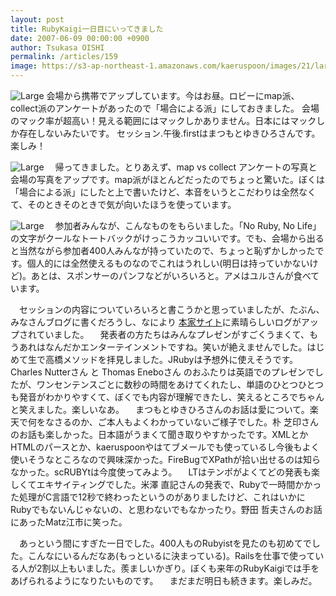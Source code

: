 ```yaml
---
layout: post
title: RubyKaigi一日目にいってきました
date: 2007-06-09 00:00:00 +0900
author: Tsukasa OISHI
permalink: /articles/159
image: https://s3-ap-northeast-1.amazonaws.com/kaeruspoon/images/21/large.JPG?1300872347
---
```


![Large](https://s3-ap-northeast-1.amazonaws.com/kaeruspoon/images/21/large.JPG?1300872347)
会場から携帯でアップしています。今はお昼。ロビーにmap派、collect派のアンケートがあったので「場合による派」にしておきました。
会場のマック率が超高い！見える範囲にはマックしかありません。日本にはマックしか存在しないみたいです。
セッション.午後.firstはまつもとゆきひろさんです。楽しみ！

![Large](https://s3-ap-northeast-1.amazonaws.com/kaeruspoon/images/22/large.JPG?1300872419)
　帰ってきました。とりあえず、map vs collect アンケートの写真と会場の写真をアップです。map派がほとんどだったのでちょっと驚いた。ぼくは「場合による派」にしたと上で書いたけど、本音をいうとこだわりは全然なくて、そのときそのときで気が向いたほうを使っています。

![Large](https://s3-ap-northeast-1.amazonaws.com/kaeruspoon/images/23/large.JPG?1300872439)
　参加者みんなが、こんなものをもらいました。「No Ruby, No Life」の文字がクールなトートバックがけっこうカッコいいです。でも、会場から出ると当然ながら参加者400人みんなが持っていたので、ちょっと恥ずかしかったです。個人的には全然使えるものなのでこれはうれしい(明日は持っていかないけど)。あとは、スポンサーのパンフなどがいろいろと。アメはユルさんが食べています。

　セッションの内容についていろいろと書こうかと思っていましたが、たぶん、みなさんブログに書くだろうし、なにより [本家サイト](http://jp.rubyist.net/RubyKaigi2007/Log.html)に素晴らしいログがアップされていました。
　発表者の方たちはみんなプレゼンがすごくうまくて、もうあれはなんだかエンターテインメントですね。笑いが絶えませんでした。はじめて生で高橋メソッドを拝見しました。JRubyは予想外に使えそうです。Charles Nutterさん と Thomas Eneboさん のおふたりは英語でのプレゼンでしたが、ワンセンテンスごとに数秒の時間をあけてくれたし、単語のひとつひとつも発音がわかりやすくて、ぼくでも内容が理解できたし、笑えるところでちゃんと笑えました。楽しいなあ。
　まつもとゆきひろさんのお話は愛について。楽天で何をなさるのか、ご本人もよくわかっていないご様子でした。朴 芝印さんのお話も楽しかった。日本語がうまくて聞き取りやすかったです。XMLとかHTMLのパースとか、kaeruspoonやはてブメールでも使っているし今後もよく使いそうなところなので興味深かった。FireBugでXPathが拾い出せるのは知らなかった。scRUBYtは今度使ってみよう。
　LTはテンポがよくてどの発表も楽しくてエキサイティングでした。米澤 直記さんの発表で、Rubyで一時間かかった処理がC言語で12秒で終わったというのがありましたけど、これはいかにRubyでもないんじゃないの、と思わないでもなかったり。野田 哲夫さんのお話にあったMatz江市に笑った。

　あっという間にすぎた一日でした。400人ものRubyistを見たのも初めてでした。こんなにいるんだなあ(もっといるに決まっている)。Railsを仕事で使っている人が2割以上もいました。羨ましいかぎり。ぼくも来年のRubyKaigiでは手をあげられるようになりたいものです。
　まだまだ明日も続きます。楽しみだ。

